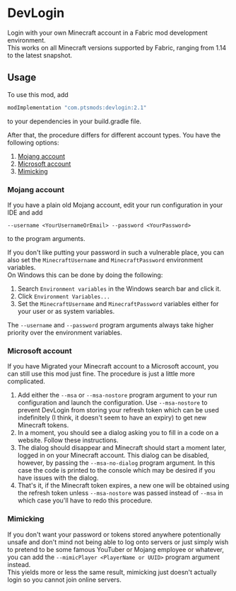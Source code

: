 # DevLogin
Login with your own Minecraft account in a Fabric mod development environment.  
This works on all Minecraft versions supported by Fabric, ranging from 1.14 to the latest snapshot.

## Usage
To use this mod, add 
```gradle
modImplementation "com.ptsmods:devlogin:2.1"
```
to your dependencies in your build.gradle file.  

After that, the procedure differs for different account types. You have the following options:
1. [Mojang account](#mojang-account)
2. [Microsoft account](#microsoft-account)
3. [Mimicking](#mimicking)

### Mojang account
If you have a plain old Mojang account, edit your run configuration in your IDE and add 
```
--username <YourUsernameOrEmail> --password <YourPassword>
``` 
to the program arguments.

If you don't like putting your password in such a vulnerable place, you can also set the `MinecraftUsername` and `MinecraftPassword` environment variables.  
On Windows this can be done by doing the following:  
1. Search `Environment variables` in the Windows search bar and click it.
2. Click `Environment Variables...`
3. Set the `MinecraftUsername` and `MinecraftPassword` variables either for your user or as system variables.  

The `--username` and `--password` program arguments always take higher priority over the environment variables.

### Microsoft account
If you have Migrated your Minecraft account to a Microsoft account, you can still use this mod just fine. The procedure is just a little more complicated.  

1. Add either the `--msa` or `--msa-nostore` program argument to your run configuration and launch the configuration. Use `--msa-nostore` to prevent DevLogin from storing your refresh token which can be used indefinitely (I think, it doesn't seem to have an expiry) to get new Minecraft tokens.
2. In a moment, you should see a dialog asking you to fill in a code on a website. Follow these instructions.
3. The dialog should disappear and Minecraft should start a moment later, logged in on your Minecraft account. This dialog can be disabled, however, by passing the `--msa-no-dialog` program argument. In this case the code is printed to the console which may be desired if you have issues with the dialog.
4. That's it, if the Minecraft token expires, a new one will be obtained using the refresh token unless `--msa-nostore` was passed instead of `--msa` in which case you'll have to redo this procedure.

### Mimicking
If you don't want your password or tokens stored anywhere potentionally unsafe and don't mind not being able to log onto servers or just simply wish to pretend to be some famous YouTuber or Mojang employee or whatever, you can add the `--mimicPlayer <PlayerName or UUID>` program argument instead.   
This yields more or less the same result, mimicking just doesn't actually login so you cannot join online servers.
